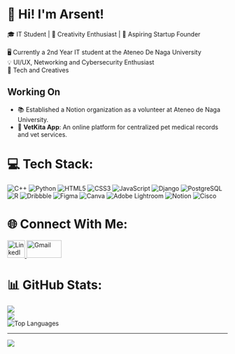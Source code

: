 # 💫 Hi! I'm Arsent!

🎓 IT Student | 🌟 Creativity Enthusiast | 🚀 Aspiring Startup Founder<br><br>
🖥️ Currently a 2nd Year IT student at the Ateneo De Naga University<br>
💡 UI/UX, Networking and Cybersecurity Enthusiast<br>
🎨 Tech and Creatives

## Working On  
- 📚 Established a Notion organization as a volunteer at Ateneo de Naga University.<br>
- 🚀 **VetKita App**: An online platform for centralized pet medical records and vet services. <br>

# 💻 Tech Stack:
![C++](https://img.shields.io/badge/c++-%2300599C.svg?style=for-the-badge&logo=c%2B%2B&logoColor=white) ![Python](https://img.shields.io/badge/python-3670A0?style=for-the-badge&logo=python&logoColor=ffdd54) ![HTML5](https://img.shields.io/badge/html5-%23E34F26.svg?style=for-the-badge&logo=html5&logoColor=white) ![CSS3](https://img.shields.io/badge/css3-%231572B6.svg?style=for-the-badge&logo=css3&logoColor=white) ![JavaScript](https://img.shields.io/badge/javascript-%23323330.svg?style=for-the-badge&logo=javascript&logoColor=%23F7DF1E) ![Django](https://img.shields.io/badge/Django-%23092E20.svg?style=for-the-badge&logo=django&logoColor=white) ![PostgreSQL](https://img.shields.io/badge/PostgreSQL-%23336791.svg?style=for-the-badge&logo=postgresql&logoColor=white) ![R](https://img.shields.io/badge/r-%23276DC3.svg?style=for-the-badge&logo=r&logoColor=white) ![Dribbble](https://img.shields.io/badge/Dribbble-EA4C89?style=for-the-badge&logo=dribbble&logoColor=white) ![Figma](https://img.shields.io/badge/figma-%23F24E1E.svg?style=for-the-badge&logo=figma&logoColor=white) ![Canva](https://img.shields.io/badge/Canva-%2300C4CC.svg?style=for-the-badge&logo=Canva&logoColor=white) ![Adobe Lightroom](https://img.shields.io/badge/Adobe%20Lightroom-31A8FF.svg?style=for-the-badge&logo=Adobe%20Lightroom&logoColor=white)  ![Notion](https://img.shields.io/badge/Notion-%23000000.svg?style=for-the-badge&logo=notion&logoColor=white) ![Cisco](https://img.shields.io/badge/cisco-%23049fd9.svg?style=for-the-badge&logo=cisco&logoColor=black)

# 🌐 Connect With Me:  
<a href="https://www.linkedin.com/in/arsents-profile/">
  <img src="https://content.linkedin.com/content/dam/me/business/en-us/amp/brand-site/v2/bg/LI-Bug.svg.original.svg" alt="LinkedIn" width="40" height="40">
</a>

<a href="mailto:mlbico@gbox.adnu.edu.ph">
  <img src="https://1000logos.net/wp-content/uploads/2021/05/Gmail-logo.png" alt="Gmail" width="80" height="40">
</a>

# 📊 GitHub Stats:
![](https://github-readme-stats.vercel.app/api?username=Tinesra&theme=monokai&hide_border=false&include_all_commits=false&count_private=false)<br/>
![](https://github-readme-streak-stats.herokuapp.com/?user=Tinesra&theme=monokai&hide_border=false)<br/>
![Top Languages](https://github-readme-stats.vercel.app/api/top-langs/?username=Tinesra&theme=monokai)

---
[![](https://visitcount.itsvg.in/api?id=Tinesra&icon=0&color=0)](https://visitcount.itsvg.in)

<!---
Tinesra/Tinesra is a ✨ special ✨ repository because its `README.md` (this file) appears on your GitHub profile.
You can click the Preview link to take a look at your changes.
--->
